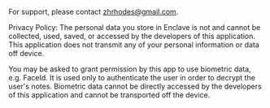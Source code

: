 For support, please contact zhrhodes@gmail.com.

Privacy Policy:
The personal data you store in Enclave is not and cannot be collected, used, saved, or accessed by the developers of this application. This application does not transmit any of your personal information or data off device. 

You may be asked to grant permission by this app to use biometric data, e.g. FaceId. It is used only to authenticate the user in order to decrypt the user's notes. Biometric data cannot be directly accessed by the developers of this application and cannot be transported off the device. 
